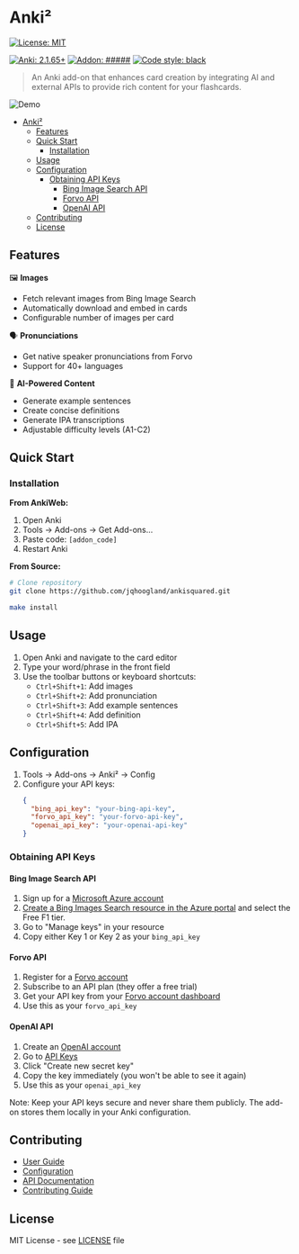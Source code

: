 # Anki²

[![License: MIT](https://img.shields.io/badge/License-MIT-yellow.svg)](https://opensource.org/licenses/MIT)
<!-- TODO: [![Downloads](https://static.pepy.tech/personalized-badge/ankisquared?period=total&units=international_system&left_color=black&right_color=orange&left_text=Downloads)](https://pepy.tech/project/ankisquared) -->
[![Anki: 2.1.65+](https://img.shields.io/badge/Anki-2.1.65%2B-blue.svg)](https://apps.ankiweb.net)
[![Addon: #####](https://img.shields.io/badge/Addon-######-green.svg)](https://apps.ankiweb.net/ankisquared)
[![Code style: black](https://img.shields.io/badge/code%20style-black-000000.svg)](https://github.com/psf/black)

> An Anki add-on that enhances card creation by integrating AI and external APIs to provide rich content for your flashcards.

![Demo](docs/assets/demo.gif)

- [Anki²](#anki)
  - [Features](#features)
  - [Quick Start](#quick-start)
    - [Installation](#installation)
  - [Usage](#usage)
  - [Configuration](#configuration)
    - [Obtaining API Keys](#obtaining-api-keys)
      - [Bing Image Search API](#bing-image-search-api)
      - [Forvo API](#forvo-api)
      - [OpenAI API](#openai-api)
  - [Contributing](#contributing)
  - [License](#license)

## Features

🖼️ **Images**
- Fetch relevant images from Bing Image Search
- Automatically download and embed in cards
- Configurable number of images per card

🗣️ **Pronunciations**
- Get native speaker pronunciations from Forvo
- Support for 40+ languages


🤖 **AI-Powered Content**
- Generate example sentences
- Create concise definitions
- Generate IPA transcriptions
- Adjustable difficulty levels (A1-C2)

## Quick Start

### Installation

**From AnkiWeb:**
1. Open Anki
2. Tools → Add-ons → Get Add-ons...
3. Paste code: `[addon_code]` <!-- TODO: Add actual addon code -->
4. Restart Anki

**From Source:**
```bash
# Clone repository
git clone https://github.com/jqhoogland/ankisquared.git

make install
```

## Usage

1. Open Anki and navigate to the card editor
2. Type your word/phrase in the front field
3. Use the toolbar buttons or keyboard shortcuts:
   - `Ctrl+Shift+1`: Add images
   - `Ctrl+Shift+2`: Add pronunciation
   - `Ctrl+Shift+3`: Add example sentences
   - `Ctrl+Shift+4`: Add definition
   - `Ctrl+Shift+5`: Add IPA

## Configuration

1. Tools → Add-ons → Anki² → Config
2. Configure your API keys:
   ```json
   {
     "bing_api_key": "your-bing-api-key",
     "forvo_api_key": "your-forvo-api-key",
     "openai_api_key": "your-openai-api-key"
   }
   ```

### Obtaining API Keys

#### Bing Image Search API
1. Sign up for a [Microsoft Azure account](https://azure.microsoft.com/free/)
2. [Create a Bing Images Search resource in the Azure portal](https://aka.ms/bingapisignup) and select the Free F1 tier.
3. Go to "Manage keys" in your resource
4. Copy either Key 1 or Key 2 as your `bing_api_key`

#### Forvo API
1. Register for a [Forvo account](https://api.forvo.com/plans-and-pricing/)
2. Subscribe to an API plan (they offer a free trial)
3. Get your API key from your [Forvo account dashboard](https://api.forvo.com/account/)
4. Use this as your `forvo_api_key`

#### OpenAI API
1. Create an [OpenAI account](https://platform.openai.com/signup)
2. Go to [API Keys](https://platform.openai.com/api-keys)
3. Click "Create new secret key"
4. Copy the key immediately (you won't be able to see it again)
5. Use this as your `openai_api_key`

Note: Keep your API keys secure and never share them publicly. The add-on stores them locally in your Anki configuration.

## Contributing

- [User Guide](docs/user-guide.md)
- [Configuration](docs/config.md)
- [API Documentation](docs/api.md)
- [Contributing Guide](CONTRIBUTING.md)

## License

MIT License - see [LICENSE](LICENSE) file
